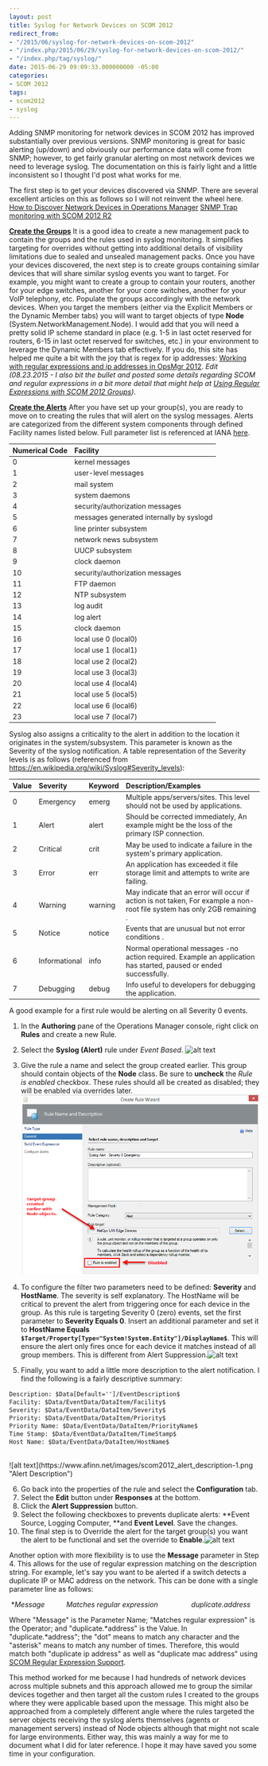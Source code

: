 ```yaml
---
layout: post
title: Syslog for Network Devices on SCOM 2012
redirect_from:
- "/2015/06/syslog-for-network-devices-on-scom-2012"
- "/index.php/2015/06/29/syslog-for-network-devices-on-scom-2012/"
- "/index.php/tag/syslog/"
date: 2015-06-29 09:09:33.000000000 -05:00
categories:
- SCOM 2012
tags:
- scom2012
- syslog
---
```

Adding SNMP monitoring for network devices in SCOM 2012 has improved substantially over previous versions. SNMP monitoring is great for basic alerting (up/down) and obviously our performance data will come from SNMP; however, to get fairly granular alerting on most network devices we need to leverage syslog. The documentation on this is fairly light and a little inconsistent so I thought I'd post what works for me.

The first step is to get your devices discovered via SNMP. There are several excellent articles on this as follows so I will not reinvent the wheel here.
<a href="https://technet.microsoft.com/en-us/library/hh278846.aspx">How to Discover Network Devices in Operations Manager</a>
<a href="http://blogs.technet.com/b/kevinholman/archive/2015/02/03/snmp-trap-monitoring-with-scom-2012-r2.aspx">SNMP Trap monitoring with SCOM 2012 R2</a>

**<u>Create the Groups</u>**
It is a good idea to create a new management pack to contain the groups and the rules used in syslog monitoring. It simplifies targeting for overrides without getting into additional details of visibility limitations due to sealed and unsealed management packs. Once you have your devices discovered, the next step is to create groups containing similar devices that will share similar syslog events you want to target. For example, you might want to create a group to contain your routers, another for your edge switches, another for your core switches, another for your VoIP telephony, etc. Populate the groups accordingly with the network devices. When you target the members (either via the Explicit Members or the Dynamic Member tabs) you will want to target objects of type **Node** (System.NetworkManagement.Node). I would add that you will need a pretty solid IP scheme standard in place (e.g. 1-5 in last octet reserved for routers, 6-15 in last octet reserved for switches, etc.) in your environment to leverage the Dynamic Members tab effectively. If you do, this site has helped me quite a bit with the joy that is regex for ip addresses: <a href="http://blog.coretech.dk/msk/working-with-regular-expressions-and-ip-addresses-in-opsmgr-2012/">Working with regular expressions and ip addresses in OpsMgr 2012</a>. *Edit (08.23.2015 - I also bit the bullet and posted some details regarding SCOM and regular expressions in a bit more detail that might help at <a href="https://www.afinn.net/2015/08/using-regular-expressions-with-scom-2012-groups/">Using Regular Expressions with SCOM 2012 Groups</a>)*.

**<u>Create the Alerts</u>**
After you have set up your group(s), you are ready to move on to creating the rules that will alert on the syslog messages. Alerts are categorized from the different system components through defined Facility names listed below. Full parameter list is referenced at IANA <a href="http://www.iana.org/assignments/syslog-parameters/syslog-parameters.xhtml">here</a>.

| Numerical Code | Facility                                 |
| :------------- | :--------------------------------------- |
| 0              | kernel messages                          |
| 1              | user-level messages                      |
| 2              | mail system                              |
| 3              | system daemons                           |
| 4              | security/authorization messages          |
| 5              | messages generated internally by syslogd |
| 6              | line printer subsystem                   |
| 7              | network news subsystem                   |
| 8              | UUCP subsystem                           |
| 9              | clock daemon                             |
| 10             | security/authorization messages          |
| 11             | FTP daemon                               |
| 12             | NTP subsystem                            |
| 13             | log audit                                |
| 14             | log alert                                |
| 15             | clock daemon                             |
| 16             | local use 0 (local0)                     |
| 17             | local use 1 (local1)                     |
| 18             | local use 2 (local2)                     |
| 19             | local use 3 (local3)                     |
| 20             | local use 4 (local4)                     |
| 21             | local use 5 (local5)                     |
| 22             | local use 6 (local6)                     |
| 23             | local use 7 (local7)                     |



Syslog also assigns a criticality to the alert in addition to the location it originates in the system/subsystem. This parameter is known as the Severity of the syslog notification. A table representation of the Severity levels is as follows (referenced from <a href="https://en.wikipedia.org/wiki/Syslog#Severity_levels">https://en.wikipedia.org/wiki/Syslog#Severity_levels):</a>

| Value | Severity      | Keyword | Description/Examples                     |
| :---- | :------------ | :------ | :--------------------------------------- |
| 0     | Emergency     | emerg   | Multiple apps/servers/sites. This level should not be used by applications. |
| 1     | Alert         | alert   | Should be corrected immediately, An example might be the loss of the primary ISP connection. |
| 2     | Critical      | crit    | May be used to indicate a failure in the system's primary application. |
| 3     | Error         | err     | An application has exceeded it file storage limit and attempts to write are failing. |
| 4     | Warning       | warning | May indicate that an error will occur if action is not taken, For example a non-root file system has only 2GB remaining . |
| 5     | Notice        | notice  | Events that are unusual but not error conditions . |
| 6     | Informational | info    | Normal operational messages -no action required. Example an application has started, paused or ended successfully. |
| 7     | Debugging     | debug   | Info useful to developers for debugging the application. |


A good example for a first rule would be alerting on all Severity 0 events.

1. In the **Authoring** pane of the Operations Manager console, right click on **Rules** and create a new Rule.

2. Select the **Syslog (Alert)** rule under *Event Based*. ![alt text](https://www.afinn.net/images/scom2012_rule_type-1.png "SCOM 2012 Rule Type")


3. Give the rule a name and select the group created earlier. This group should contain objects of the **Node** class. Be sure to **uncheck** the *Rule is enabled* checkbox. These rules should all be created as disabled; they will be enabled via overrides later. ![alt text](images/scom2012_rule_target-1.png "SCOM 2012 Rule Target")


4. To configure the filter two parameters need to be defined: **Severity** and **HostName**. The severity is self explanatory. The HostName will be critical to prevent the alert from triggering once for each device in the group. As this rule is targeting Severity 0 (zero) events, set the first parameter to **Severity Equals 0**. Insert an additional parameter and set it to **HostName Equals `$Target/Property[Type="System!System.Entity"]/DisplayName$`**. This will ensure the alert only fires once for each device it matches instead of all group members. This is different from Alert Suppression.![alt text](https://www.afinn.net/images/scom2012_syslog_rule_filters-1.png "SCOM 2012 Syslog Rule Filters")
5. Finally, you want to add a little more description to the alert notification. I find the following is a fairly descriptive summary:

```
Description: $Data[Default='']/EventDescription$
Facility: $Data/EventData/DataItem/Facility$
Severity: $Data/EventData/DataItem/Severity$
Priority: $Data/EventData/DataItem/Priority$
Priority Name: $Data/EventData/DataItem/PriorityName$
Time Stamp: $Data/EventData/DataItem/TimeStamp$
Host Name: $Data/EventData/DataItem/HostName$
```
 <br /> 
![alt text](https://www.afinn.net/images/scom2012_alert_description-1.png "Alert Description")


6. Go back into the properties of the rule and select the **Configuration** tab.
7. Select the **Edit** button under **Responses** at the bottom.
8. Click the **Alert Suppression** button.
9. Select the following checkboxes to prevents duplicate alerts: **Event Source, Logging Computer, **and **Event Level**. Save the changes.
10. The final step is to Override the alert for the target group(s) you want the alert to be functional and set the override to **Enable**.![alt text](https://www.afinn.net/images/scom2012_rule_override-1.png "SCOM 2012 Rule Override")


Another option with more flexibility is to use the **Message** parameter in Step 4. This allows for the use of regular expression matching on the description string. For example, let's say you want to be alerted if a switch detects a duplicate IP or MAC address on the network. This can be done with a single parameter line as follows:

​                **Message           Matches regular expression                 duplicate.*address**

Where "Message" is the Parameter Name; "Matches regular expression" is the Operator; and "duplicate.\*address" is the Value. In "duplicate.\*address"; the "dot" means to match any character and the "asterisk" means to match any number of times. Therefore, this would match both "duplicate ip address" as well as "duplicate mac address" using <a href="https://support.microsoft.com/en-us/kb/2702651">SCOM Regular Expression Support</a>.

This method worked for me because I had hundreds of network devices across multiple subnets and this approach allowed me to group the similar devices together and then target all the custom rules I created to the groups where they were applicable based upon the message. This might also be approached from a completely different angle where the rules targeted the server objects receiving the syslog alerts themselves (agents or management servers) instead of Node objects although that might not scale for large environments. Either way, this was mainly a way for me to document what I did for later reference. I hope it may have saved you some time in your configuration.
